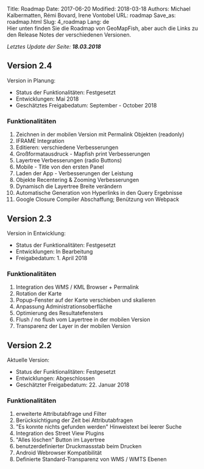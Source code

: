 Title: Roadmap
Date: 2017-06-20
Modified: 2018-03-18
Authors: Michael Kalbermatten, Rémi Bovard, Irene Vontobel
URL: roadmap
Save_as: roadmap.html
Slug: 4_roadmap
Lang: de
<br />
Hier unten finden Sie die Roadmap von GeoMapFish, aber auch die Links zu den Release Notes der verschiedenen Versionen.

*Letztes Update der Seite: **18.03.2018***

## Version 2.4

Version in Planung:

* Status der Funktionalitäten: Festgesetzt
* Entwicklungen: Mai 2018
* Geschätztes Freigabedatum: September - October 2018

### Funktionalitäten

1. Zeichnen in der mobilen Version mit Permalink Objekten (readonly)
2. IFRAME Integration
3. Editieren: verschiedene Verbesserungen
4. Großformatausdruck - Mapfish print Verbesserungen
5. Layertree Verbesserungen (radio Buttons)
6. Mobile - Title von den ersten Panel
7. Laden der App - Verbesserungen der Leistung
8. Objekte Recentering & Zooming Verbesserungen
9. Dynamisch die Layertree Breite verändern
10. Automatische Generation von Hyperlinks in den Query Ergebnisse
11. Google Closure Compiler Abschaffung; Benützung von Webpack

## Version 2.3

Version in Entwicklung:

* Status der Funktionalitäten: Festgesetzt
* Entwicklungen: In Bearbeitung
* Freigabedatum: 1. April 2018

### Funktionalitäten

1. Integration des WMS / KML Browser + Permalink
2. Rotation der Karte
3. Popup-Fenster auf der Karte verschieben und skalieren
4. Anpassung Administrationsoberfläche
5. Optimierung des Resultatefensters
6. Flush / no flush vom Layertree in der mobilen Version
7. Transparenz der Layer in der mobilen Version

## Version 2.2

Aktuelle Version:

* Status der Funktionalitäten: Festgesetzt
* Entwicklungen: Abgeschlossen
* Geschätzter Freigabedatum: 22. Januar 2018

### Funktionalitäten

1. erweiterte Attributabfrage und Filter
2. Berücksichtigung der Zeit bei Attributabfragen
3. "Es konnte nichts gefunden werden" Hinweistext bei leerer Suche
4. Integration des Street View Plugins
5. "Alles löschen" Button im Layertree
6. benutzerdefinierter Druckmassstab beim Drucken
7. Android Webrowser Kompatibilität
8. Definierte Standard-Transparenz von WMS / WMTS Ebenen

